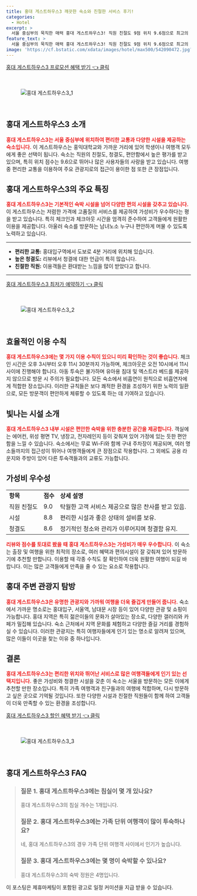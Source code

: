 ```yaml
---
title: 홍대 게스트하우스3 깨끗한 숙소와 친절한 서비스 후기!
categories:
  - Hotel
excerpt: >
  서울 중심부의 묵직한 매력 홍대 게스트하우스3! 직원 친절도 9점 위치 9.6점으로 최고의 선택. 전철역과 가까워 교통 편리 깨끗한 시설과 편안함까지 갖춘 이곳에서 잊지 못할 서울 여행을 계획해보세요!
feature_text: >
  서울 중심부의 묵직한 매력 홍대 게스트하우스3! 직원 친절도 9점 위치 9.6점으로 최고의 선택. 전철역과 가까워 교통 편리 깨끗한 시설과 편안함까지 갖춘 이곳에서 잊지 못할 서울 여행을 계획해보세요!
image: 'https://cf.bstatic.com/xdata/images/hotel/max500/542090472.jpg?k=4c94fb6b2d77488ad1e15ce0b13eb4a6ae85d805e5d32edd10e818e2b4ae3feb&o=&hp=1'
---
```


<p><a class="modoo-button" href="https://tinyurl.com/24rpwztt" rel="nofollow noopener">홍대 게스트하우스3 프로모션 혜택 받기 👈 클릭</a></p><br/>
<figure class="image"><img alt="홍대 게스트하우스3_1" src="https://cf.bstatic.com/xdata/images/hotel/max1024x768/542946439.jpg?k=99fdc469a2935dfe0f5f909fdcb69a7e8bda8dc069a0e34fe238392fe53e57d7&amp;o=&amp;hp=1"/></figure><br/>

<h2 id="홍대_게스트하우스_소개">홍대 게스트하우스3 소개</h2>
<p><b><span style="color: #ee2323;">홍대 게스트하우스3는 서울 중심부에 위치하여 편리한 교통과 다양한 시설을 제공하는 숙소입니다.</span></b> 이 게스트하우스는 홍익대학교와 가까운 거리에 있어 학생이나 여행객 모두에게 좋은 선택이 됩니다. 숙소는 직원의 친절도, 청결도, 편안함에서 높은 평가를 받고 있으며, 특히 위치 점수는 9.6으로 뛰어나 많은 사용자들의 사랑을 받고 있습니다. 여행 중 편리한 교통을 이용하여 주요 관광지로의 접근이 용이한 점 또한 큰 장점입니다.</p>
<h2 id="이용_특징">홍대 게스트하우스3의 주요 특징</h2>
<p><b><span style="color: #ee2323;">홍대 게스트하우스3는 기본적인 숙박 시설을 넘어 다양한 편의 시설을 갖추고 있습니다.</span></b> 이 게스트하우스는 저렴한 가격에 고품질의 서비스를 제공하여 가성비가 우수하다는 평을 받고 있습니다. 특히 체크인과 체크아웃 시간을 엄격히 준수하여 고객들에게 원활한 이용을 제공합니다. 아울러 숙소를 방문하는 남녀노소 누구나 편안하게 머물 수 있도록 노력하고 있습니다.</p>
<hr/>
<ul>
<li><b>편리한 교통:</b> 홍대입구역에서 도보로 4분 거리에 위치해 있습니다.</li>
<li><b>높은 청결도:</b> 리뷰에서 청결에 대한 언급이 특히 많습니다.</li>
<li><b>친절한 직원:</b> 이용객들은 환대받는 느낌을 많이 받았다고 합니다.</li>
</ul>
<hr/>
<p><a class="modoo-button" href="https://tinyurl.com/24rpwztt" rel="nofollow noopener">홍대 게스트하우스3 최저가 예약하기 👈 클릭</a></p><br/>
<figure class="image"><img alt="홍대 게스트하우스3_2" src="https://cf.bstatic.com/xdata/images/hotel/max500/542090472.jpg?k=4c94fb6b2d77488ad1e15ce0b13eb4a6ae85d805e5d32edd10e818e2b4ae3feb&amp;o=&amp;hp=1"/></figure><br/>
<h2 id="이용_수칙">효율적인 이용 수칙</h2>
<p><b><span style="color: #ee2323;">홍대 게스트하우스3에는 몇 가지 이용 수칙이 있으니 미리 확인하는 것이 좋습니다.</span></b> 체크인 시간은 오후 3시부터 오후 11시 30분까지 가능하며, 체크아웃은 오전 10시에서 11시 사이에 진행해야 합니다. 아동 투숙은 불가하며 유아용 침대 및 엑스트라 베드를 제공하지 않으므로 방문 시 주의가 필요합니다. 모든 숙소에서 비흡연이 원칙으로 비흡연자에게 적합한 장소입니다. 이러한 규칙들은 보다 쾌적한 환경을 조성하기 위한 노력의 일환으로, 모든 방문객이 편안하게 체류할 수 있도록 하는 데 기여하고 있습니다.</p>
<h2 id="시설_소개">빛나는 시설 소개</h2>
<p><b><span style="color: #ee2323;">홍대 게스트하우스3 내부 시설은 편안한 숙박을 위한 충분한 공간을 제공합니다.</span></b> 객실에는 에어컨, 위성 평면 TV, 냉장고, 전자레인지 등이 갖춰져 있어 가정에 있는 듯한 편안함을 느낄 수 있습니다. 숙소에서는 무료 Wi-Fi와 함께 구내 주차장이 제공되며, 여러 명소들까지의 접근성이 뛰어나 여행객들에게 큰 장점으로 작용합니다. 그 외에도 공용 라운지와 주방이 있어 다른 투숙객들과의 교류도 가능합니다.</p>
<h2 id="가성비_우수">가성비 우수성</h2>
<table>
<tr>
<td><b>항목</b></td>
<td><b>점수</b></td>
<td><b>상세 설명</b></td>
</tr>
<tr>
<td>직원 친절도</td>
<td>9.0</td>
<td>탁월한 고객 서비스 제공으로 많은 찬사를 받고 있음.</td>
</tr>
<tr>
<td>시설</td>
<td>8.8</td>
<td>편리한 시설과 좋은 상태의 설비를 보유.</td>
</tr>
<tr>
<td>청결도</td>
<td>8.6</td>
<td>정기적인 청소와 관리가 이루어지며 청결함 유지.</td>
</tr>
</table>
<p><b><span style="color: #ee2323;">리뷰와 점수를 토대로 봤을 때 홍대 게스트하우스3는 가성비가 매우 우수합니다.</span></b> 이 숙소는 출장 및 여행을 위한 최적의 장소로, 여러 혜택과 편의시설이 잘 갖춰져 있어 방문하기에 추천할 만합니다. 이용할 때 각종 수칙도 잘 확인하여 더욱 원활한 여행이 되길 바랍니다. 이는 많은 고객들에게 만족을 줄 수 있는 요소로 작용합니다.</p>
<h2 id="주변_관광지">홍대 주변 관광지 탐방</h2>
<p><b><span style="color: #ee2323;">홍대 게스트하우스3은 유명한 관광지와 가까워 여행을 더욱 즐겁게 만들어 줍니다.</span></b> 숙소에서 가까운 명소로는 홍대입구, 서울역, 남대문 시장 등이 있어 다양한 관광 및 쇼핑이 가능합니다. 홍대 지역은 특히 젊은이들의 문화가 살아있는 장소로, 다양한 갤러리와 카페가 밀집해 있습니다. 숙소 근처에서 지역 문화를 체험하고 다양한 즐길 거리를 경험하실 수 있습니다. 이러한 관광지는 특히 여행자들에게 인기 있는 명소로 알려져 있으며, 많은 이들이 이곳을 찾는 이유 중 하나입니다.</p>
<h2 id="결론">결론</h2>
<p><b><span style="color: #ee2323;">홍대 게스트하우스3는 편리한 위치와 뛰어난 서비스로 많은 여행객들에게 인기 있는 선택지입니다.</span></b> 좋은 가성비와 청결한 시설을 갖춘 이 숙소는 서울을 방문하는 모든 이에게 추천할 만한 장소입니다. 특히 가족 여행객과 친구들과의 여행에 적합하며, 다시 방문하고 싶은 곳으로 기억될 것입니다. 또한 다양한 시설과 친절한 직원들이 함께 하여 고객들이 더욱 만족할 수 있는 환경을 조성합니다.</p>

<p><a class="modoo-button" href="https://tinyurl.com/24rpwztt" rel="nofollow noopener">홍대 게스트하우스3 할인 혜택 받기 👈 클릭</a></p><br>

<figure class="image"><img src="https://cf.bstatic.com/xdata/images/hotel/max500/542090455.jpg?k=de2c0d2c5435dca72b69c225bbd94db6a1946bac089cb23cd8de156fa02295e7&o=&hp=1" alt="홍대 게스트하우스3_3"></figure><br>
<h2 id="홍대 게스트하우스3_FAQ">홍대 게스트하우스3 FAQ</h2>
<div itemscope="" itemtype="https://schema.org/FAQPage"> <blockquote> <div itemscope="" itemprop="mainEntity" itemtype="https://schema.org/Question"> <h3 id="질문_1" itemprop="name">질문 1. 홍대 게스트하우스3에는 침실이 몇 개 있나요?</h3> <div itemscope="" itemprop="acceptedAnswer" itemtype="https://schema.org/Answer"> <span itemprop="text"> <p>홍대 게스트하우스3의 침실 개수는 1개입니다.</p> </span> </div> </div> <div itemscope="" itemprop="mainEntity" itemtype="https://schema.org/Question"> <h3 id="질문_2" itemprop="name">질문 2. 홍대 게스트하우스3에는 가족 단위 여행객이 많이 투숙하나요?</h3> <div itemscope="" itemprop="acceptedAnswer" itemtype="https://schema.org/Answer"> <span itemprop="text"> <p>네, 홍대 게스트하우스3의 경우 가족 단위 여행객 사이에서 인기가 높습니다.</p> </span> </div> </div> <div itemscope="" itemprop="mainEntity" itemtype="https://schema.org/Question"> <h3 id="질문_3" itemprop="name">질문 3. 홍대 게스트하우스3에는 몇 명이 숙박할 수 있나요?</h3> <div itemscope="" itemprop="acceptedAnswer" itemtype="https://schema.org/Answer"> <span itemprop="text"> <p>홍대 게스트하우스3의 숙박 정원은 4명입니다.</p> </span> </div> </div> </blockquote> </div><p>이 포스팅은 제휴마케팅이 포함된 광고로 일정 커미션을 지급 받을 수 있습니다.</p>

